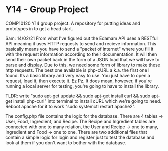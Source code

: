 # Y14 - Group Project

COMP10120 Y14 group project. A repository for putting ideas and prototypes in to get a head start.

Sam: 14/02/21
From what I've figured out the Edamam API uses a RESTful API meaning it uses HTTP requests to send and recieve information. This basically means you have to send a "packet of internet" where you fill it with the request information according to their documentation. It will then send their own packet back in the form of a JSON load that we will have to parse and display.
Due to this, we need some form of library to make these http requests. The best one available is php-cURL a.k.a. the first one I found. Its a basic library and very easy to use. You just have to open a request, load it, then execute it. Ez Pz. It does mean, however, if you're running a local server for testing, you're going to have to install the library.

TLDR: write "sudo apt-get update && sudo apt-get install curl && sudo apt-get install php-curl" into terminal to install cURL which we're going to need. Reboot apache for it to work "sudo systemctl restart apache2".

The config.php file contains the logic for the database. There are 4 tables -> User, Food, Ingredient, and Recipe. The Recipe and Ingredient tables are connected with one to many relation, the User and Recipe -> one to many, Ingredient and Food -> one to one.
There are two additional files that contain a simple logic for login and register just to test the database and look at them if you don't want to bother with the database.